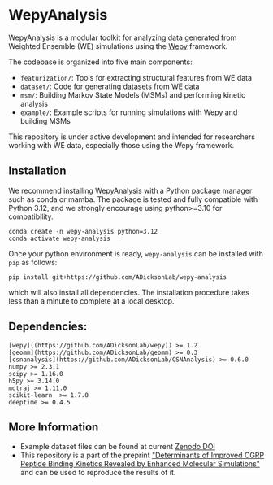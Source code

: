 # WepyAnalysis

WepyAnalysis is a modular toolkit for analyzing data generated from Weighted Ensemble (WE) simulations using the [Wepy](https://github.com/ADicksonLab/wepy) framework.

The codebase is organized into five main components:
- `featurization/`: Tools for extracting structural features from WE data
- `dataset/`: Code for generating datasets from WE data
- `msm/`: Building Markov State Models (MSMs) and performing kinetic analysis
- `example/`: Example scripts for running simulations with Wepy and building MSMs

This repository is under active development and intended for researchers working with WE data, especially those using the Wepy framework.


## Installation

We recommend installing WepyAnalysis with a Python package manager such as conda or mamba. The package is tested and fully compatible with Python 3.12, and we strongly encourage using python>=3.10 for compatibility.

```
conda create -n wepy-analysis python=3.12
conda activate wepy-analysis
```

Once your python environment is ready, `wepy-analysis` can be installed with `pip` as follows:

```
pip install git+https://github.com/ADicksonLab/wepy-analysis
```

which will also install all dependencies. The installation procedure takes less than a minute to complete at a local desktop.

## Dependencies:

```
[wepy]((https://github.com/ADicksonLab/wepy)) >= 1.2
[geomm](https://github.com/ADicksonLab/geomm) >= 0.3
[csnanalysis](https://github.com/ADicksonLab/CSNAnalysis) >= 0.6.0
numpy >= 2.3.1
scipy >= 1.16.0
h5py >= 3.14.0
mdtraj >= 1.11.0
scikit-learn  >= 1.7.0
deeptime >= 0.4.5
```

## More Information
- Example dataset files can be found at current [Zenodo DOI](https://zenodo.org/records/15361245)
- This repository is a part of the preprint ["Determinants of Improved CGRP Peptide Binding Kinetics Revealed by Enhanced Molecular Simulations"](https://www.biorxiv.org/content/10.1101/2025.06.13.659569v1) and can be used to reproduce the results of it. 



